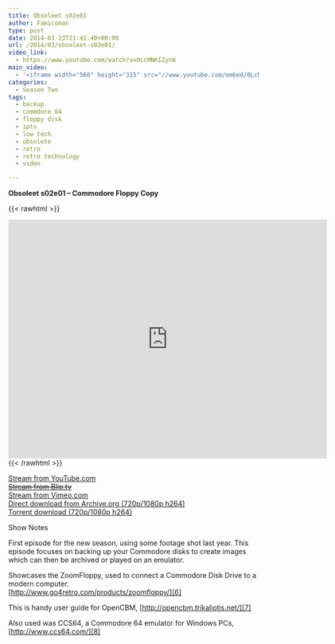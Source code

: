 ```yaml
---
title: Obsoleet s02e01
author: Famicoman
type: post
date: 2014-03-23T21:41:40+00:00
url: /2014/03/obsoleet-s02e01/
video_link:
  - https://www.youtube.com/watch?v=0LcMNKIZyn8
main_video:
  - '<iframe width="560" height="315" src="//www.youtube.com/embed/0LcMNKIZyn8" frameborder="0" allowfullscreen></iframe>'
categories:
  - Season Two
tags:
  - backup
  - commdore 64
  - floppy disk
  - iptv
  - low tech
  - obsolete
  - retro
  - retro technology
  - video

---
```

**Obsoleet s02e01 &#8211; Commodore Floppy Copy**

{{< rawhtml >}}
<iframe src="https://archive.org/embed/ObsoleetS02e01.h264.720p" width="640" height="480" frameborder="0" webkitallowfullscreen="true" mozallowfullscreen="true" allowfullscreen></iframe>
{{< /rawhtml >}}

[Stream from YouTube.com][1]  
[~~Stream from Blip.tv~~][2]  
[Stream from Vimeo.com][3]  
[Direct download from Archive.org (720p/1080p h264)][4]  
[Torrent download (720p/1080p h264)][5]

Show Notes

First episode for the new season, using some footage shot last year. This episode focuses on backing up your Commodore disks to create images which can then be archived or played on an emulator.

Showcases the ZoomFloppy, used to connect a Commodore Disk Drive to a modern computer.  
[http://www.go4retro.com/products/zoomfloppy/][6]

This is handy user guide for OpenCBM, [http://opencbm.trikaliotis.net/][7]

Also used was CCS64, a Commodore 64 emulator for Windows PCs, [http://www.ccs64.com/][8]

 [1]: https://www.youtube.com/watch?v=0LcMNKIZyn8 "Yotube"
 [2]: http://blip.tv/obsoleet/obsoleet-s02e01-6784426 "Blip"
 [3]: https://vimeo.com/89863887 "Vimeo"
 [4]: https://archive.org/details/ObsoleetS02e01.h264.720p "Archive.org"
 [5]: https://archive.org/download/ObsoleetS02e01.h264.720p/ObsoleetS02e01.h264.720p_archive.torrent "Torrent"
 [6]: http://www.go4retro.com/products/zoomfloppy/ "ZoomFloppy"
 [7]: http://opencbm.trikaliotis.net/ "OpenCBM User Guide"
 [8]: http://www.ccs64.com/ "CCS64"
